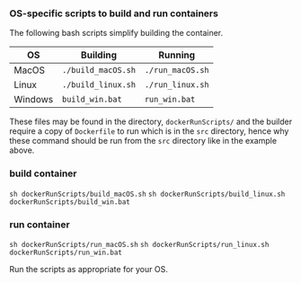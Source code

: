 ### OS-specific scripts to build and run containers
The following bash scripts simplify building the container.

| OS  | Building  | Running  |
|---|---|---|
| MacOS  		|  `./build_macOS.sh` |  `./run_macOS.sh` |
| Linux   	|  `./build_linux.sh` | `./run_linux.sh`  |
| Windows 	|  `build_win.bat` 		|  `run_win.bat` |

These files may be found in the directory, `dockerRunScripts/` and the builder require a copy of `Dockerfile` to run which is in the `src` directory, hence why these command should be run from the `src` directory like in the example above.

### build container
`sh dockerRunScripts/build_macOS.sh`
`sh dockerRunScripts/build_linux.sh`
`dockerRunScripts/build_win.bat`

### run container
`sh dockerRunScripts/run_macOS.sh`
`sh dockerRunScripts/run_linux.sh`
`dockerRunScripts/run_win.bat`

Run the scripts as appropriate for your OS.

